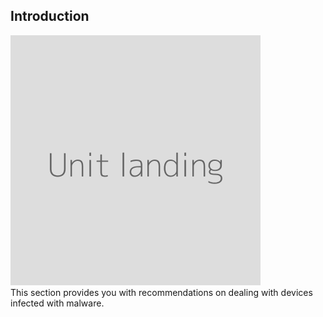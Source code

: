 ## Introduction
![](unit.png)
<br>
This section provides you with recommendations on dealing with devices infected with malware.
